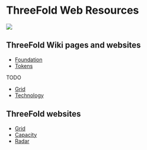 # ThreeFold Web Resources

![](https://images.unsplash.com/photo-1506452819137-0422416856b8?ixlib=rb-0.3.5&ixid=eyJhcHBfaWQiOjEyMDd9&s=35c3a22e647b11004efd8135de82164c&auto=format&fit=crop&w=1266&q=80)

## ThreeFold Wiki pages and websites

- [Foundation](/web_resources/foundation.md)
- [Tokens](/web_resources/tokens.md)

TODO
- [Grid](/web_resources/wiki_grid.md)
- [Technology](/web_resources/wiki_tech.md)

## ThreeFold websites

- [Grid](/web_resources/website_grid.md)
- [Capacity](/web_resources/website_capacity.md)
- [Radar](/web_resources/website_radar.md)







